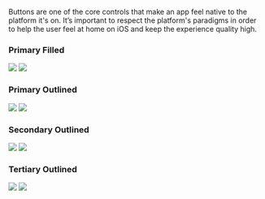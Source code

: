 Buttons are one of the core controls that make an app feel native to the platform it's on. It’s important to respect the platform's paradigms in order to help the user feel at home on iOS and keep the experience quality high.

<DisplayToggle onText="Dark" offText="Light" label="Theme Switcher">

### Primary Filled

<img className="off" src="https://static2.sharepointonline.com/files/fabric/fabric-website/images/controls/ios/updated/img_button_01_primaryfilled_light.png?text=LightMode" />
<img className="on" src="https://static2.sharepointonline.com/files/fabric/fabric-website/images/controls/ios/updated/img_button_01_primaryfilled_dark.png?text=DarkMode" />

### Primary Outlined

<img className="off" src="https://static2.sharepointonline.com/files/fabric/fabric-website/images/controls/ios/updated/img_button_02_primaryoutlined_light.png?text=LightMode" />
<img className="on" src="https://static2.sharepointonline.com/files/fabric/fabric-website/images/controls/ios/updated/img_button_02_primaryoutlined_dark.png?text=DarkMode" />

### Secondary Outlined

<img className="off" src="https://static2.sharepointonline.com/files/fabric/fabric-website/images/controls/ios/updated/img_button_03_secondaryoutlined_light.png?text=LightMode" />
<img className="on" src="https://static2.sharepointonline.com/files/fabric/fabric-website/images/controls/ios/updated/img_button_03_secondaryoutlined_dark.png?text=DarkMode" />

### Tertiary Outlined

<img className="off" src="https://static2.sharepointonline.com/files/fabric/fabric-website/images/controls/ios/updated/img_button_04_tertiaryoutlined_light.png?text=LightMode" />
<img className="on" src="https://static2.sharepointonline.com/files/fabric/fabric-website/images/controls/ios/updated/img_button_04_tertiaryoutlined_dark.png?text=DarkMode" />

</DisplayToggle>

